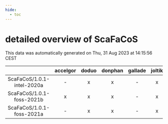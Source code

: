 ```yaml
---
hide:
  - toc
---
```


detailed overview of ScaFaCoS
=============================


This data was automatically generated on Thu, 31 Aug 2023 at 14:15:56 CEST  

| |accelgor|doduo|donphan|gallade|joltik|skitty|swalot|victini|
| :---: | :---: | :---: | :---: | :---: | :---: | :---: | :---: | :---: |
|ScaFaCoS/1.0.1-intel-2020a|-|x|x|-|x|x|x|x|
|ScaFaCoS/1.0.1-foss-2021b|x|x|x|-|x|x|x|x|
|ScaFaCoS/1.0.1-foss-2021a|-|x|x|-|x|x|x|x|

